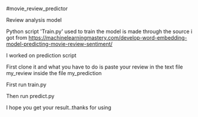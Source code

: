 #movie_review_predictor

Review analysis model

Python script 'Train.py' used to train the model is made through the source i got from https://machinelearningmastery.com/develop-word-embedding-model-predicting-movie-review-sentiment/

I worked on prediction script

First clone it and what you have to do is paste your review in the text file my_review inside the file my_prediction 

First run train.py

Then run predict.py

I hope you get your result..thanks for using




		   
